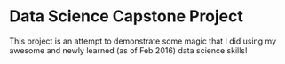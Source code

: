 # Data Science Capstone Project

This project is an attempt to demonstrate some magic that I did using my awesome and newly learned (as of Feb 2016) data science skills! 
